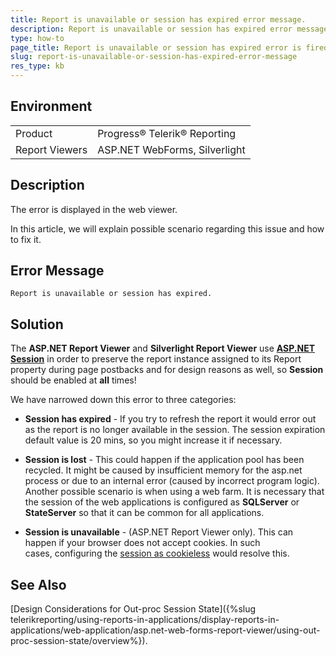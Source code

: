 ```yaml
---
title: Report is unavailable or session has expired error message.
description: Report is unavailable or session has expired error message is displayed in the web viewer.
type: how-to
page_title: Report is unavailable or session has expired error is fired.
slug: report-is-unavailable-or-session-has-expired-error-message
res_type: kb
---
```


## Environment

<table>
	<tr>
		<td>Product</td>
		<td>Progress® Telerik® Reporting</td>
	</tr>
   	<tr>
		<td>Report Viewers</td>
		<td>ASP.NET WebForms, Silverlight</td>
	</tr>
</table>
   
## Description  

The error is displayed in the web viewer. 

In this article, we will explain possible scenario regarding this issue and how to fix it.
 
## Error Message

```
Report is unavailable or session has expired.
```
   
## Solution 
 
The **ASP<span>.</span>NET Report Viewer** and **Silverlight Report Viewer** use [**ASP.NET Session**](http://msdn.microsoft.com/en-us/library/ms972429.aspx) in order to preserve the report instance assigned to its Report property during page postbacks and for design reasons as well, so **Session** should be enabled at **all** times!  
 
We have narrowed down this error to three categories:  
 
- **Session has expired** - If you try to refresh the report it would error out as the report is no longer available in the session. The session expiration default value is 20 mins, so you might increase it if necessary.

- **Session is lost** - This could happen if the application pool has been recycled. It might be caused by insufficient memory for the asp.net process or due to an internal error (caused by incorrect program logic). Another possible scenario is when using a web farm. It is necessary that the session of the web applications is configured as **SQLServer** or **StateServer** so that it can be common for all applications. 

- **Session is unavailable** - (ASP<span>.</span>NET Report Viewer only). This can happen if your browser does not accept cookies. In such cases, configuring the [session as cookieless](http://msdn.microsoft.com/en-us/library/aa479314.aspx) would resolve this.

## See Also

[Design Considerations for Out-proc Session State]({%slug telerikreporting/using-reports-in-applications/display-reports-in-applications/web-application/asp.net-web-forms-report-viewer/using-out-proc-session-state/overview%}).

